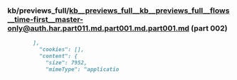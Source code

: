 ### kb/previews_full/kb__previews_full__kb__previews_full__flows__time-first__master-only@auth.har.part011.md.part001.md.part001.md (part 002)

```md
        ],
          "cookies": [],
          "content": {
            "size": 7952,
            "mimeType": "applicatio
```

```
